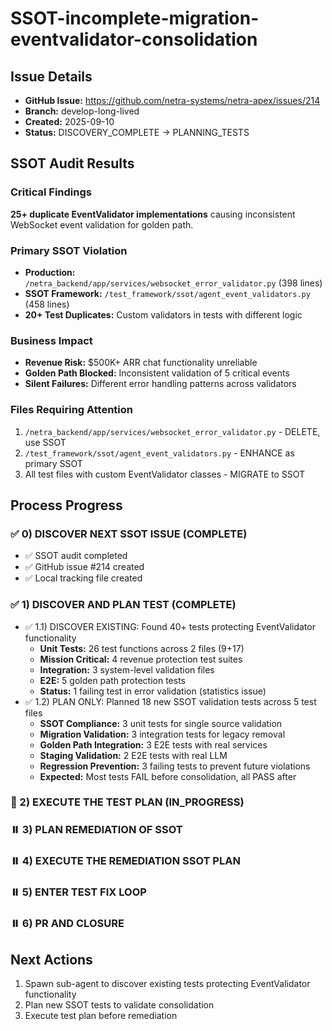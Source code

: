 # SSOT-incomplete-migration-eventvalidator-consolidation

## Issue Details
- **GitHub Issue:** https://github.com/netra-systems/netra-apex/issues/214
- **Branch:** develop-long-lived  
- **Created:** 2025-09-10
- **Status:** DISCOVERY_COMPLETE → PLANNING_TESTS

## SSOT Audit Results

### Critical Findings
**25+ duplicate EventValidator implementations** causing inconsistent WebSocket event validation for golden path.

### Primary SSOT Violation
- **Production:** `/netra_backend/app/services/websocket_error_validator.py` (398 lines)
- **SSOT Framework:** `/test_framework/ssot/agent_event_validators.py` (458 lines)  
- **20+ Test Duplicates:** Custom validators in tests with different logic

### Business Impact
- **Revenue Risk:** $500K+ ARR chat functionality unreliable
- **Golden Path Blocked:** Inconsistent validation of 5 critical events
- **Silent Failures:** Different error handling patterns across validators

### Files Requiring Attention
1. `/netra_backend/app/services/websocket_error_validator.py` - DELETE, use SSOT
2. `/test_framework/ssot/agent_event_validators.py` - ENHANCE as primary SSOT
3. All test files with custom EventValidator classes - MIGRATE to SSOT

## Process Progress

### ✅ 0) DISCOVER NEXT SSOT ISSUE (COMPLETE)
- ✅ SSOT audit completed
- ✅ GitHub issue #214 created
- ✅ Local tracking file created

### ✅ 1) DISCOVER AND PLAN TEST (COMPLETE)
- ✅ 1.1) DISCOVER EXISTING: Found 40+ tests protecting EventValidator functionality
  - **Unit Tests:** 26 test functions across 2 files (9+17)
  - **Mission Critical:** 4 revenue protection test suites 
  - **Integration:** 3 system-level validation files
  - **E2E:** 5 golden path protection tests
  - **Status:** 1 failing test in error validation (statistics issue)
- ✅ 1.2) PLAN ONLY: Planned 18 new SSOT validation tests across 5 test files
  - **SSOT Compliance:** 3 unit tests for single source validation
  - **Migration Validation:** 3 integration tests for legacy removal
  - **Golden Path Integration:** 3 E2E tests with real services
  - **Staging Validation:** 2 E2E tests with real LLM
  - **Regression Prevention:** 3 failing tests to prevent future violations
  - **Expected:** Most tests FAIL before consolidation, all PASS after

### 🔄 2) EXECUTE THE TEST PLAN (IN_PROGRESS)
### ⏸️ 3) PLAN REMEDIATION OF SSOT  
### ⏸️ 4) EXECUTE THE REMEDIATION SSOT PLAN
### ⏸️ 5) ENTER TEST FIX LOOP
### ⏸️ 6) PR AND CLOSURE

## Next Actions
1. Spawn sub-agent to discover existing tests protecting EventValidator functionality
2. Plan new SSOT tests to validate consolidation
3. Execute test plan before remediation